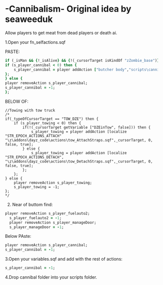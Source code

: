 # -Cannibalism- Original idea by seaweeduk
Allow players to get meat from dead players or death ai.

1.Open your fn_selfactions.sqf

PASTE:
```ruby
if (_isMan && {!_isAlive} && {!(_cursorTarget isKindOf "zZombie_base")} && {!(_cursorTarget getVariable["meatHarvested",false])}) then {
if (s_player_cannibal < 0) then {
	s_player_cannibal = player addAction ["butcher body","scripts\cannibal\player_gutPlayer.sqf",_cursorTarget,0, false,true];
};
} else {
player removeAction s_player_cannibal;
s_player_cannibal = -1;
};
```


BELOW OF:

	//Towing with tow truck
	/*
	if(_typeOfCursorTarget == "TOW_DZE") then {
		if (s_player_towing < 0) then {
			if(!(_cursorTarget getVariable ["DZEinTow", false])) then {
				s_player_towing = player addAction [localize "STR_EPOCH_ACTIONS_ATTACH" "\z\addons\dayz_code\actions\tow_AttachStraps.sqf",_cursorTarget, 0, false, true];				
			} else {
				s_player_towing = player addAction [localize "STR_EPOCH_ACTIONS_DETACH", "\z\addons\dayz_code\actions\tow_DetachStraps.sqf",_cursorTarget, 0, false, true];				
			};
		};
	} else {
		player removeAction s_player_towing;
		s_player_towing = -1;
	};
	*/
  
  
  2. Near of buttom find:
  ```ruby
  player removeAction s_player_fuelauto2;
	s_player_fuelauto2 = -1;
	player removeAction s_player_manageDoor;
	s_player_manageDoor = -1;
  ```
  
  Below PAste:
  
  ```ruby
  player removeAction s_player_cannibal;
 s_player_cannibal = -1;
 ```
 
 3.Open your variables.sqf  and add with the rest of actions:
 
 ```ruby
 s_player_cannibal = -1;  
 ```
 
 
 
 4.Drop cannibal folder into your scripts folder. 
